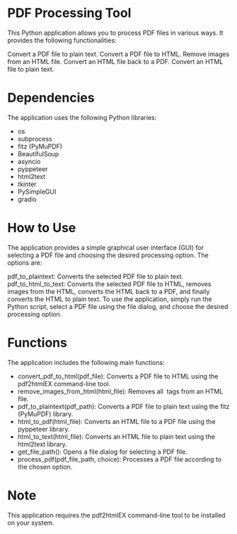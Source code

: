# PDF Processing Tool
This Python application allows you to process PDF files in various ways. It provides the following functionalities:

Convert a PDF file to plain text.
Convert a PDF file to HTML.
Remove images from an HTML file.
Convert an HTML file back to a PDF.
Convert an HTML file to plain text.
# Dependencies
The application uses the following Python libraries:

- os
- subprocess
- fitz (PyMuPDF)
- BeautifulSoup
- asyncio
- pyppeteer
- html2text
- tkinter
- PySimpleGUI
- gradio
# How to Use

The application provides a simple graphical user interface (GUI) for selecting a PDF file and choosing the desired processing option. The options are:

pdf_to_plaintext: Converts the selected PDF file to plain text.
pdf_to_html_to_text: Converts the selected PDF file to HTML, removes images from the HTML, converts the HTML back to a PDF, and finally converts the HTML to plain text.
To use the application, simply run the Python script, select a PDF file using the file dialog, and choose the desired processing option.

# Functions
The application includes the following main functions:

- convert_pdf_to_html(pdf_file): Converts a PDF file to HTML using the pdf2htmlEX command-line tool.
- remove_images_from_html(html_file): Removes all <img> tags from an HTML file.
- pdf_to_plaintext(pdf_path): Converts a PDF file to plain text using the fitz (PyMuPDF) library.
- html_to_pdf(html_file): Converts an HTML file to a PDF file using the pyppeteer library.
- html_to_text(html_file): Converts an HTML file to plain text using the html2text library.
- get_file_path(): Opens a file dialog for selecting a PDF file.
- process_pdf(pdf_file_path, choice): Processes a PDF file according to the chosen option.
# Note
This application requires the pdf2htmlEX command-line tool to be installed on your system.
